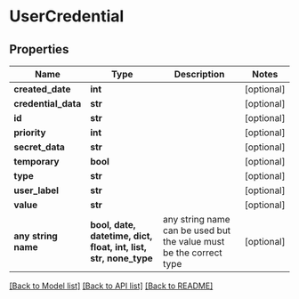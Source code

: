 # UserCredential


## Properties
Name | Type | Description | Notes
------------ | ------------- | ------------- | -------------
**created_date** | **int** |  | [optional] 
**credential_data** | **str** |  | [optional] 
**id** | **str** |  | [optional] 
**priority** | **int** |  | [optional] 
**secret_data** | **str** |  | [optional] 
**temporary** | **bool** |  | [optional] 
**type** | **str** |  | [optional] 
**user_label** | **str** |  | [optional] 
**value** | **str** |  | [optional] 
**any string name** | **bool, date, datetime, dict, float, int, list, str, none_type** | any string name can be used but the value must be the correct type | [optional]

[[Back to Model list]](../README.md#documentation-for-models) [[Back to API list]](../README.md#documentation-for-api-endpoints) [[Back to README]](../README.md)


